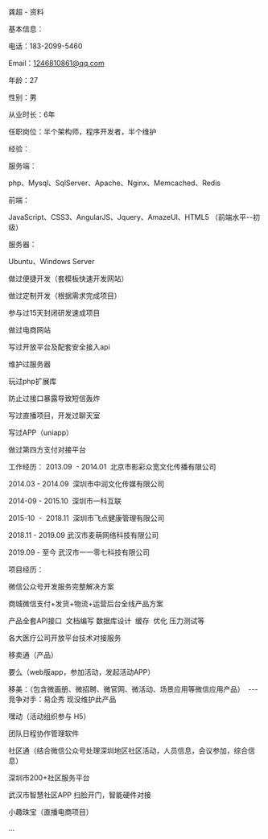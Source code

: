 龚超 - 资料

基本信息：

电话：183-2099-5460

Email：1246810861@qq.com

年龄：27

性别：男

从业时长：6年

任职岗位：半个架构师，程序开发者，半个维护




经验：

服务端：

php、Mysql、SqlServer、Apache、Nginx、Memcached、Redis

前端：

JavaScript、CSS3、AngularJS、Jquery、AmazeUI、HTML5 （前端水平--初级）

服务器：

Ubuntu、Windows Server

做过便捷开发（套模板快速开发网站）

做过定制开发（根据需求完成项目）

参与过15天封闭研发速成项目

做过电商网站

写过开放平台及配套安全接入api

维护过服务器

玩过php扩展库

防止过接口暴露导致短信轰炸

写过直播项目，开发过聊天室

写过APP（uniapp）

做过第四方支付对接平台

工作经历：
2013.09  -  2014.01  北京市影彩众宽文化传播有限公司

2014.03  -  2014.09  深圳市中润文化传媒有限公司

2014-09  -  2015.10  深圳市一科互联

2015-10  -  2018.11  深圳市飞点健康管理有限公司

2018.11  -  2019.09  武汉市麦萌网络科技有限公司

2019.09  -  至今     武汉市一一零七科技有限公司


项目经历：

微信公众号开发服务完整解决方案

商城微信支付+发货+物流+运营后台全线产品方案

产品全套API接口  文档编写 数据库设计  缓存  优化 压力测试等

各大医疗公司开放平台技术对接服务

移卖通（产品）

要么（web版app，参加活动，发起活动APP）

移美：（包含微画册、微招聘、微官网、微活动、场景应用等微信应用产品）  ---竞争对手：易企秀 现没维护此产品

嘿动（活动组织参与 H5）

团队日程协作管理软件

社区通（结合微信公众号处理深圳地区社区活动，人员信息，会议参加，综合信息）

深圳市200+社区服务平台

武汉市智慧社区APP  扫脸开门，智能硬件对接

小趣珠宝（直播电商项目）

...

